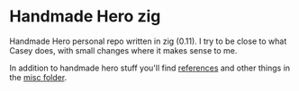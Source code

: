 # Handmade Hero zig

Handmade Hero personal repo written in zig (0.11). I try to be close to what Casey does, with small changes where it makes sense to me.

In addition to handmade hero stuff you'll find [references](/misc/RESOURCES.md) and other things in the [misc folder](/misc/README.md).